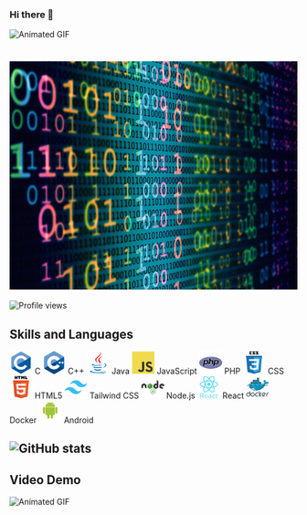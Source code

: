 ### Hi there 👋



 ![Animated GIF](https://media.giphy.com/media/bJ4TVNYNUympPgcpem/giphy.gif)
<h1 align= "center">
  

   <img src="https://github.com/hasitha1998/hasitha1998/blob/main/code.jpg" width = "750px" height = "400px" align = "center"/>

</h1>


![Profile views](https://gpvc.arturio.dev/hasitha1998) 

## <h2>Skills and Languages</h2>

<div>
  <img src="https://raw.githubusercontent.com/devicons/devicon/master/icons/c/c-original.svg" alt="c" width="40" height="40"/> C
  <img src="https://raw.githubusercontent.com/devicons/devicon/master/icons/cplusplus/cplusplus-original.svg" alt="cplusplus" width="40" height="40"/> C++
  <img src="https://raw.githubusercontent.com/devicons/devicon/master/icons/java/java-original.svg" alt="java" width="40" height="40"/> Java
  <img src="https://raw.githubusercontent.com/devicons/devicon/master/icons/javascript/javascript-original.svg" alt="javascript" width="40" height="40"/> JavaScript
  <img src="https://raw.githubusercontent.com/devicons/devicon/master/icons/php/php-original.svg" alt="php" width="40" height="40"/> PHP
  <img src="https://raw.githubusercontent.com/devicons/devicon/master/icons/css3/css3-original-wordmark.svg" alt="css3" width="40" height="40"/> CSS
  <img src="https://raw.githubusercontent.com/devicons/devicon/master/icons/html5/html5-original-wordmark.svg" alt="html5" width="40" height="40"/> HTML5
  <img src="https://raw.githubusercontent.com/devicons/devicon/master/icons/tailwindcss/tailwindcss-plain.svg" alt="tailwindcss" width="40" height="40"/> Tailwind CSS
  <img src="https://raw.githubusercontent.com/devicons/devicon/master/icons/nodejs/nodejs-original-wordmark.svg" alt="nodejs" width="40" height="40"/> Node.js
  <img src="https://raw.githubusercontent.com/devicons/devicon/master/icons/react/react-original-wordmark.svg" alt="react" width="40" height="40"/> React
  <img src="https://raw.githubusercontent.com/devicons/devicon/master/icons/docker/docker-original-wordmark.svg" alt="docker" width="40" height="40"/> Docker
  <img src="https://raw.githubusercontent.com/devicons/devicon/master/icons/android/android-original-wordmark.svg" alt="android" width="40" height="40"/> Android
</div>


## ![GitHub stats](https://github-readme-stats.vercel.app/api?username=hasitha1998&show_icons=true)  
## Video Demo
![Animated GIF](binary.gif)
